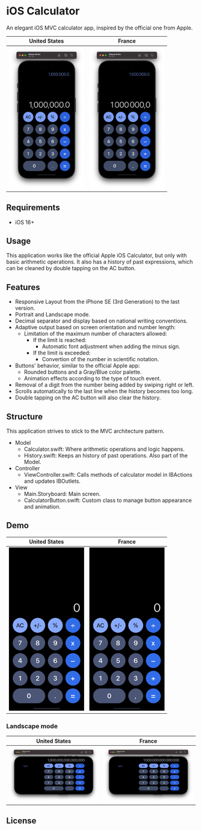 #  iOS Calculator 

An elegant iOS MVC calculator app, inspired by the official one from Apple.

|United States|France|
|--|--|
|<img src="https://github.com/SylvainDruaux/Calculator/blob/dev/Resources/iPhone-14-Pro-Portrait-USA.png" width="200">|<img src="https://github.com/SylvainDruaux/Calculator/blob/dev/Resources/iPhone-14-Pro-Portrait-FRA.png" width="200">|

## Requirements

* iOS 16+

## Usage

This application works like the official Apple iOS Calculator, but only with basic arithmetic operations.
It also has a history of past expressions, which can be cleaned by double tapping on the AC button.

## Features

* Responsive Layout from the iPhone SE (3rd Generation) to the last version.
* Portrait and Landscape mode.
* Decimal separator and display based on national writing conventions.
* Adaptive output based on screen orientation and number length:
    * Limitation of the maximum number of characters allowed:
        * If the limit is reached:
            * Automatic font adjustment when adding the minus sign.
        * If the limit is exceeded:
            * Convertion of the number in scientific notation.
* Buttons' behavior, similar to the official Apple app:
	* Rounded buttons and a Gray/Blue color palette.
    * Animation effects according to the type of touch event.
* Removal of a digit from the number being added by swiping right or left.
* Scrolls automatically to the last line when the history becomes too long.
* Double tapping on the AC button will also clear the history.

## Structure

This application strives to stick to the MVC architecture pattern.
* Model
    * Calculator.swift: Where arithmetic operations and logic happens.
    * History.swift: Keeps an history of past operations. Also part of the Model.
* Controller
    * ViewController.swift: Calls methods of calculator model in IBActions and updates IBOutlets.
* View
    * Main.Storyboard: Main screen.
    * CalculatorButton.swift: Custom class to manage button appearance and animation.

## Demo

|United States|France|
|--|--|
|<img src="https://github.com/SylvainDruaux/Calculator/blob/dev/Resources/Demo-iPhone-14-Pro-Portrait-USA.gif" width="200">|<img src="https://github.com/SylvainDruaux/Calculator/blob/dev/Resources/Demo-iPhone-14-Pro-Portrait-FRA.gif" width="200">|

### Landscape mode

|United States|France|
|--|--|
|<img src="https://github.com/SylvainDruaux/Calculator/blob/dev/Resources/iPhone-14-Pro-Landscape-USA.png" width="300">|<img src="https://github.com/SylvainDruaux/Calculator/blob/dev/Resources/iPhone-14-Pro-Landscape-FRA.png" width="300">|


## License

